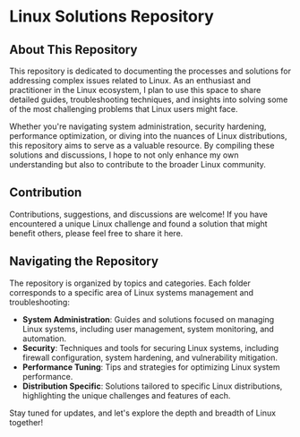 # Linux Solutions Repository

## About This Repository

This repository is dedicated to documenting the processes and solutions for addressing complex issues related to Linux. As an enthusiast and practitioner in the Linux ecosystem, I plan to use this space to share detailed guides, troubleshooting techniques, and insights into solving some of the most challenging problems that Linux users might face.

Whether you're navigating system administration, security hardening, performance optimization, or diving into the nuances of Linux distributions, this repository aims to serve as a valuable resource. By compiling these solutions and discussions, I hope to not only enhance my own understanding but also to contribute to the broader Linux community.

## Contribution

Contributions, suggestions, and discussions are welcome! If you have encountered a unique Linux challenge and found a solution that might benefit others, please feel free to share it here.

## Navigating the Repository

The repository is organized by topics and categories. Each folder corresponds to a specific area of Linux systems management and troubleshooting:

- **System Administration**: Guides and solutions focused on managing Linux systems, including user management, system monitoring, and automation.
- **Security**: Techniques and tools for securing Linux systems, including firewall configuration, system hardening, and vulnerability mitigation.
- **Performance Tuning**: Tips and strategies for optimizing Linux system performance.
- **Distribution Specific**: Solutions tailored to specific Linux distributions, highlighting the unique challenges and features of each.

Stay tuned for updates, and let's explore the depth and breadth of Linux together!
